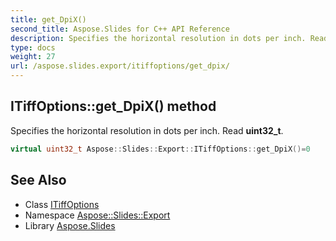 ```yaml
---
title: get_DpiX()
second_title: Aspose.Slides for C++ API Reference
description: Specifies the horizontal resolution in dots per inch. Read uint32_t.
type: docs
weight: 27
url: /aspose.slides.export/itiffoptions/get_dpix/
---
```

## ITiffOptions::get_DpiX() method


Specifies the horizontal resolution in dots per inch. Read **uint32_t**.

```cpp
virtual uint32_t Aspose::Slides::Export::ITiffOptions::get_DpiX()=0
```

## See Also

* Class [ITiffOptions](../)
* Namespace [Aspose::Slides::Export](../../)
* Library [Aspose.Slides](../../../)
